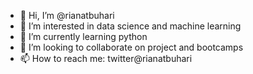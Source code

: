 - 👋 Hi, I’m @rianatbuhari
- 👀 I’m interested in data science and machine learning
- 🌱 I’m currently learning python
- 💞️ I’m looking to collaborate on project and bootcamps
- 📫 How to reach me: twitter@rianatbuhari

<!---
rianatbuhari/rianatbuhari is a ✨ special ✨ repository because its `README.md` (this file) appears on your GitHub profile.
You can click the Preview link to take a look at your changes.
--->
